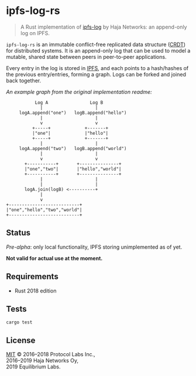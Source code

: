 # ipfs-log-rs

> A Rust implementation of [ipfs-log](https://github.com/orbitdb/ipfs-log) by Haja Networks: an append-only log on IPFS.

`ipfs-log-rs` is an immutable conflict-free replicated data structure ([CRDT](https://en.wikipedia.org/wiki/CRDT)) for distributed systems. It is an append-only log that can be used to model a mutable, shared state between peers in peer-to-peer applications.

Every entry in the log is stored in [IPFS](https://ipfs.io), and each points to a hash/hashes of the previous entry/entries, forming a graph. Logs can be forked and joined back together.

*An example graph from the original implementation readme:*
```
           Log A                Log B
             |                    |
     logA.append("one")   logB.append("hello")
             |                    |
             v                    v
          +-----+             +-------+
          |"one"|             |"hello"|
          +-----+             +-------+
             |                    |
     logA.append("two")   logB.append("world")
             |                    |
             v                    v
       +-----------+       +---------------+
       |"one","two"|       |"hello","world"|
       +-----------+       +---------------+
             |                    |
             |                    |
       logA.join(logB) <----------+
             |
             v
+---------------------------+
|"one","hello","two","world"|
+---------------------------+
```

## Status

*Pre-alpha*: only local functionality, IPFS storing unimplemented as of yet.

**Not valid for actual use at the moment.**

## Requirements

* Rust 2018 edition

## Tests

```
cargo test
```

## License

[MIT](LICENSE) &copy; 2016&ndash;2018 Protocol Labs Inc.,  
2016&ndash;2019 Haja Networks Oy,  
2019 Equilibrium Labs.
